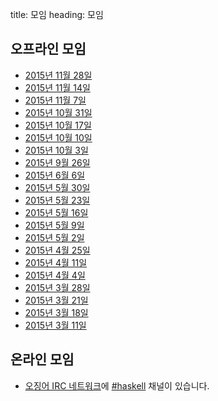 title: 모임
heading: 모임

## 오프라인 모임

- [2015년 11월 28일](/meetup/2015-11-28)
- [2015년 11월 14일](/meetup/2015-11-14)
- [2015년 11월 7일](/meetup/2015-11-07)
- [2015년 10월 31일](/meetup/2015-10-31)
- [2015년 10월 17일](/meetup/2015-10-17)
- [2015년 10월 10일](/meetup/2015-10-10)
- [2015년 10월 3일](/meetup/2015-10-03)
- [2015년 9월 26일](/meetup/2015-09-26)
- [2015년 6월 6일](/meetup/2015-06-06)
- [2015년 5월 30일](/meetup/2015-05-30)
- [2015년 5월 23일](/meetup/2015-05-23)
- [2015년 5월 16일](/meetup/2015-05-16)
- [2015년 5월 9일](/meetup/2015-05-09)
- [2015년 5월 2일](/meetup/2015-05-02)
- [2015년 4월 25일](/meetup/2015-04-25)
- [2015년 4월 11일](/meetup/2015-04-11)
- [2015년 4월 4일](/meetup/2015-04-04)
- [2015년 3월 28일](/meetup/2015-03-28)
- [2015년 3월 21일](/meetup/2015-03-21)
- [2015년 3월 18일](/meetup/2015-03-18)
- [2015년 3월 11일](/meetup/2015-03-11)

## 온라인 모임

- [오징어 IRC 네트워크](http://ozinger.org/)에 [#haskell](irc://irc.ozinger.org/#haskell) 채널이 있습니다.
